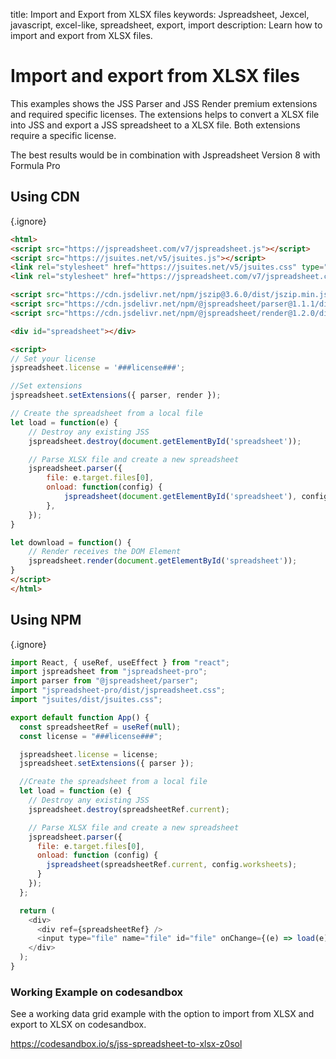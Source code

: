 title: Import and Export from XLSX files
keywords: Jspreadsheet, Jexcel, javascript, excel-like, spreadsheet, export, import
description: Learn how to import and export from XLSX files.

# Import and export from XLSX files

This examples shows the JSS Parser and JSS Render premium extensions and required specific licenses. The extensions helps to convert a XLSX file into JSS and export a JSS spreadsheet to a XLSX file. Both extensions require a specific license. 

The best results would be in combination with Jspreadsheet Version 8 with Formula Pro

## Using CDN

{.ignore}
```html
<html>
<script src="https://jspreadsheet.com/v7/jspreadsheet.js"></script>
<script src="https://jsuites.net/v5/jsuites.js"></script>
<link rel="stylesheet" href="https://jsuites.net/v5/jsuites.css" type="text/css" />
<link rel="stylesheet" href="https://jspreadsheet.com/v7/jspreadsheet.css" type="text/css" />

<script src="https://cdn.jsdelivr.net/npm/jszip@3.6.0/dist/jszip.min.js"></script>
<script src="https://cdn.jsdelivr.net/npm/@jspreadsheet/parser@1.1.1/dist/index.min.js"></script>
<script src="https://cdn.jsdelivr.net/npm/@jspreadsheet/render@1.2.0/dist/index.min.js"></script>

<div id="spreadsheet"></div>

<script>
// Set your license
jspreadsheet.license = '###license###';

//Set extensions
jspreadsheet.setExtensions({ parser, render });

// Create the spreadsheet from a local file
let load = function(e) {
    // Destroy any existing JSS
    jspreadsheet.destroy(document.getElementById('spreadsheet'));

    // Parse XLSX file and create a new spreadsheet
    jspreadsheet.parser({
        file: e.target.files[0],
        onload: function(config) {
            jspreadsheet(document.getElementById('spreadsheet'), config.worksheets);
        },
    });
}

let download = function() {
    // Render receives the DOM Element
    jspreadsheet.render(document.getElementById('spreadsheet'));
}
</script>
</html>
```
## Using NPM

{.ignore}
```javascript
import React, { useRef, useEffect } from "react";
import jspreadsheet from "jspreadsheet-pro";
import parser from "@jspreadsheet/parser";
import "jspreadsheet-pro/dist/jspreadsheet.css";
import "jsuites/dist/jsuites.css";

export default function App() {
  const spreadsheetRef = useRef(null);
  const license = "###license###";

  jspreadsheet.license = license;
  jspreadsheet.setExtensions({ parser });

  //Create the spreadsheet from a local file
  let load = function (e) {
    // Destroy any existing JSS
    jspreadsheet.destroy(spreadsheetRef.current);

    // Parse XLSX file and create a new spreadsheet
    jspreadsheet.parser({
      file: e.target.files[0],
      onload: function (config) {
        jspreadsheet(spreadsheetRef.current, config.worksheets);
      }
    });
  };

  return (
    <div>
      <div ref={spreadsheetRef} />
      <input type="file" name="file" id="file" onChange={(e) => load(e)} />
    </div>
  );
}
```

### Working Example on codesandbox

See a working data grid example with the option to import from XLSX and export to XLSX on codesandbox.

<https://codesandbox.io/s/jss-spreadsheet-to-xlsx-z0sol>
